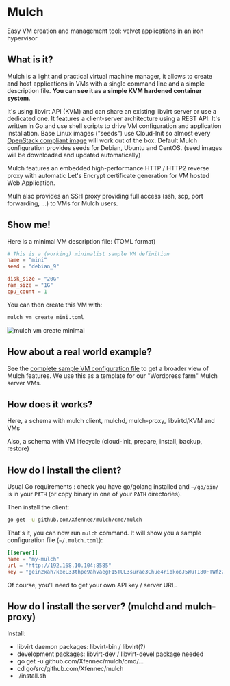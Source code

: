 # Mulch
Easy VM creation and management tool: velvet applications in an iron hypervisor

What is it?
---
Mulch is a light and practical virtual machine manager, it allows to create and host applications in VMs with a single command line and a simple description file. **You can see it as a simple KVM hardened container system**.

It's using libvirt API (KVM) and can share an existing libvirt server or use a dedicated one. It features a client-server architecture using a REST API. It's written in Go and use shell scripts to drive VM configuration and application installation. Base Linux images ("seeds") use Cloud-Init so almost every [OpenStack compliant image](https://docs.openstack.org/image-guide/obtain-images.html) will work out of the box. Default Mulch configuration provides seeds for Debian, Ubuntu and CentOS. (seed images will be downloaded and updated automatically)

Mulch features an embedded high-performance HTTP / HTTP2 reverse proxy with automatic Let's Encrypt certificate generation for VM hosted Web Application.

Mulh also provides an SSH proxy providing full access (ssh, scp, port forwarding, …) to VMs for Mulch users.

Show me!
---
Here is a minimal VM description file: (TOML format)
```toml
# This is a (working) minimalist sample VM definition
name = "mini"
seed = "debian_9"

disk_size = "20G"
ram_size = "1G"
cpu_count = 1
```
You can then create this VM with:
```sh
mulch vm create mini.toml
```

![mulch vm create minimal](https://raw.github.com/Xfennec/mulch/master/doc/images/mulch-create-mini.png)

How about a real world example?
---
See the [complete sample VM configuration file](https://raw.github.com/Xfennec/mulch/master/vm-samples/sample-vm-full.toml) to get a broader view of Mulch features. We use this as a template for our "Wordpress farm" Mulch server VMs.

How does it works?
---
Here, a schema with mulch client, mulchd, mulch-proxy, libvirtd/KVM and VMs

Also, a schema with VM lifecycle (cloud-init, prepare, install, backup, restore)

How do I install the client?
---
Usual Go requirements : check you have go/golang installed and `~/go/bin/` is in your `PATH` (or copy binary in one of your `PATH` directories).

Then install the client:
```sh
go get -u github.com/Xfennec/mulch/cmd/mulch
```

That's it, you can now run `mulch` command. It will show you a sample configuration file (`~/.mulch.toml`):
```toml
[[server]]
name = "my-mulch"
url = "http://192.168.10.104:8585"
key = "gein2xah7keeL33thpe9ahvaegF15TUL3surae3Chue4riokooJ5WuTI80FTWfz2"
```
Of course, you'll need to get your own API key / server URL.

How do I install the server? (mulchd and mulch-proxy)
---
Install:
 - libvirt daemon packages: libvirt-bin / libvirt(?)
 - development packages: libvirt-dev / libvirt-devel package needed
 - go get -u github.com/Xfennec/mulch/cmd/...
 - cd go/src/github.com/Xfennec/mulch
 - ./install.sh
